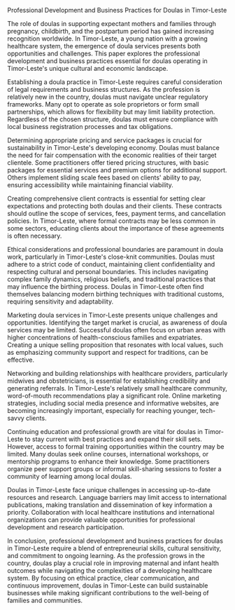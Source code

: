 Professional Development and Business Practices for Doulas in Timor-Leste

The role of doulas in supporting expectant mothers and families through pregnancy, childbirth, and the postpartum period has gained increasing recognition worldwide. In Timor-Leste, a young nation with a growing healthcare system, the emergence of doula services presents both opportunities and challenges. This paper explores the professional development and business practices essential for doulas operating in Timor-Leste's unique cultural and economic landscape.

Establishing a doula practice in Timor-Leste requires careful consideration of legal requirements and business structures. As the profession is relatively new in the country, doulas must navigate unclear regulatory frameworks. Many opt to operate as sole proprietors or form small partnerships, which allows for flexibility but may limit liability protection. Regardless of the chosen structure, doulas must ensure compliance with local business registration processes and tax obligations.

Determining appropriate pricing and service packages is crucial for sustainability in Timor-Leste's developing economy. Doulas must balance the need for fair compensation with the economic realities of their target clientele. Some practitioners offer tiered pricing structures, with basic packages for essential services and premium options for additional support. Others implement sliding scale fees based on clients' ability to pay, ensuring accessibility while maintaining financial viability.

Creating comprehensive client contracts is essential for setting clear expectations and protecting both doulas and their clients. These contracts should outline the scope of services, fees, payment terms, and cancellation policies. In Timor-Leste, where formal contracts may be less common in some sectors, educating clients about the importance of these agreements is often necessary.

Ethical considerations and professional boundaries are paramount in doula work, particularly in Timor-Leste's close-knit communities. Doulas must adhere to a strict code of conduct, maintaining client confidentiality and respecting cultural and personal boundaries. This includes navigating complex family dynamics, religious beliefs, and traditional practices that may influence the birthing process. Doulas in Timor-Leste often find themselves balancing modern birthing techniques with traditional customs, requiring sensitivity and adaptability.

Marketing doula services in Timor-Leste presents unique challenges and opportunities. Identifying the target market is crucial, as awareness of doula services may be limited. Successful doulas often focus on urban areas with higher concentrations of health-conscious families and expatriates. Creating a unique selling proposition that resonates with local values, such as emphasizing community support and respect for traditions, can be effective.

Networking and building relationships with healthcare providers, particularly midwives and obstetricians, is essential for establishing credibility and generating referrals. In Timor-Leste's relatively small healthcare community, word-of-mouth recommendations play a significant role. Online marketing strategies, including social media presence and informative websites, are becoming increasingly important, especially for reaching younger, tech-savvy clients.

Continuing education and professional growth are vital for doulas in Timor-Leste to stay current with best practices and expand their skill sets. However, access to formal training opportunities within the country may be limited. Many doulas seek online courses, international workshops, or mentorship programs to enhance their knowledge. Some practitioners organize peer support groups or informal skill-sharing sessions to foster a community of learning among local doulas.

Doulas in Timor-Leste face unique challenges in accessing up-to-date resources and research. Language barriers may limit access to international publications, making translation and dissemination of key information a priority. Collaboration with local healthcare institutions and international organizations can provide valuable opportunities for professional development and research participation.

In conclusion, professional development and business practices for doulas in Timor-Leste require a blend of entrepreneurial skills, cultural sensitivity, and commitment to ongoing learning. As the profession grows in the country, doulas play a crucial role in improving maternal and infant health outcomes while navigating the complexities of a developing healthcare system. By focusing on ethical practice, clear communication, and continuous improvement, doulas in Timor-Leste can build sustainable businesses while making significant contributions to the well-being of families and communities.
